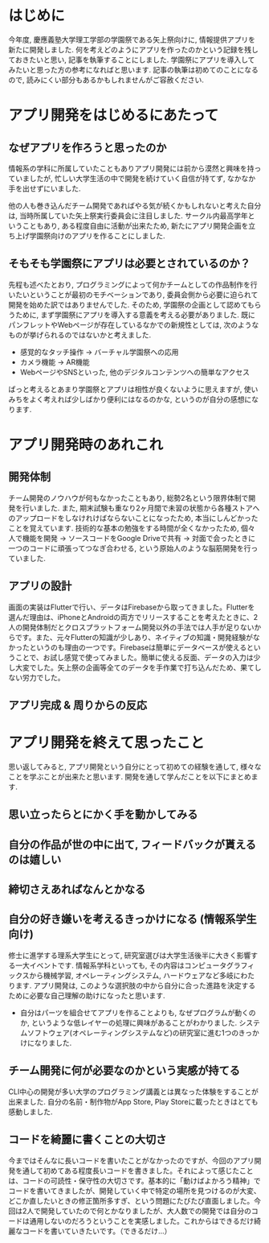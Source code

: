 # はじめに
今年度, 慶應義塾大学理工学部の学園祭である矢上祭向けに, 情報提供アプリを新たに開発しました. 何を考えどのようにアプリを作ったのかという記録を残しておきたいと思い, 記事を執筆することにしました. 学園祭にアプリを導入してみたいと思った方の参考になればと思います. 記事の執筆は初めてのことになるので, 読みにくい部分もあるかもしれませんがご容赦ください.

# アプリ開発をはじめるにあたって

## なぜアプリを作ろうと思ったのか
情報系の学科に所属していたこともありアプリ開発には前から漠然と興味を持っていましたが, 忙しい大学生活の中で開発を続けていく自信が持てず, なかなか手を出せずにいました.

他の人も巻き込んだチーム開発であればやる気が続くかもしれないと考えた自分は, 当時所属していた矢上祭実行委員会に注目しました. サークル内最高学年ということもあり, ある程度自由に活動が出来たため, 新たにアプリ開発企画を立ち上げ学園祭向けのアプリを作ることにしました.

## そもそも学園祭にアプリは必要とされているのか？
先程も述べたとおり, プログラミングによって何かチームとしての作品制作を行いたいということが最初のモチベーションであり, 委員会側から必要に迫られて開発を始めた訳ではありませんでした. そのため, 学園祭の企画として認めてもらうために, まず学園祭にアプリを導入する意義を考える必要がありました. 既にパンフレットやWebページが存在しているなかでの新規性としては, 次のようなものが挙げられるのではないかと考えました. 

- 感覚的なタッチ操作 → バーチャル学園祭への応用
- カメラ機能 → AR機能
- WebページやSNSといった, 他のデジタルコンテンツへの簡単なアクセス

ぱっと考えるとあまり学園祭とアプリは相性が良くないように思えますが, 使いみちをよく考えれば少しばかり便利にはなるのかな, というのが自分の感想になります.

# アプリ開発時のあれこれ

## 開発体制
チーム開発のノウハウが何もなかったこともあり, 総勢2名という限界体制で開発を行いました. また, 期末試験も重なり2ヶ月間で未習の状態から各種ストアへのアップロードをしなけれけばならないことになったため, 本当にしんどかったことを覚えています. 技術的な基本の勉強をする時間が全くなかったため, 個々人で機能を開発 → ソースコードをGoogle Driveで共有 → 対面で会ったときに一つのコードに頑張ってつなぎ合わせる, という原始人のような脳筋開発を行っていました.

## アプリの設計
画面の実装はFlutterで行い、データはFirebaseから取ってきました。Flutterを選んだ理由は、iPhoneとAndroidの両方でリリースすることを考えたときに、2人の開発体制だとクロスプラットフォーム開発以外の手法では人手が足りないからです。また、元々Flutterの知識が少しあり、ネイティブの知識・開発経験がなかったというのも理由の一つです。Firebaseは簡単にデータベースが使えるということで、お試し感覚で使ってみました。簡単に使える反面、データの入力は少し大変でした。矢上祭の企画等全てのデータを手作業で打ち込んだため、果てしない労力でした。

## アプリ完成 & 周りからの反応


# アプリ開発を終えて思ったこと
思い返してみると, アプリ開発という自分にとって初めての経験を通して, 様々なことを学ぶことが出来たと思います. 開発を通して学んだことを以下にまとめます.

## 思い立ったらとにかく手を動かしてみる
## 自分の作品が世の中に出て, フィードバックが貰えるのは嬉しい
## 締切さえあればなんとかなる
## 自分の好き嫌いを考えるきっかけになる (情報系学生向け)
修士に進学する理系大学生にとって, 研究室選びは大学生活後半に大きく影響する一大イベントです. 情報系学科といっても, その内容はコンピュータグラフィックスから機械学習, オペレーティングシステム, ハードウェアなど多岐にわたります. アプリ開発は, このような選択肢の中から自分に合った進路を決定するために必要な自己理解の助けになったと思います. 

* 自分はパーツを組合せてアプリを作ることよりも, なぜプログラムが動くのか, というような低レイヤーの処理に興味があることがわかりました. システムソフトウェア(オペレーティングシステムなど)の研究室に進む1つのきっかけになりました. 

## チーム開発に何が必要なのかという実感が持てる


CLI中心の開発が多い大学のプログラミング講義とは異なった体験をすることが出来ました. 自分の名前・制作物がApp Store, Play Storeに載ったときはとても感動しました.

## コードを綺麗に書くことの大切さ
今まではそんなに長いコードを書いたことがなかったのですが、今回のアプリ開発を通して初めてある程度長いコードを書きました。それによって感じたことは、コードの可読性・保守性の大切さです。基本的に「動けばよかろう精神」でコードを書いてきましたが、開発していく中で特定の場所を見つけるのが大変、どこか直したいときの修正箇所多すぎ、という問題にたびたび直面しました。今回は2人で開発していたので何とかなりましたが、大人数での開発では自分のコードは通用しないのだろうということを実感しました。これからはできるだけ綺麗なコードを書いていきたいです。（できるだけ...）